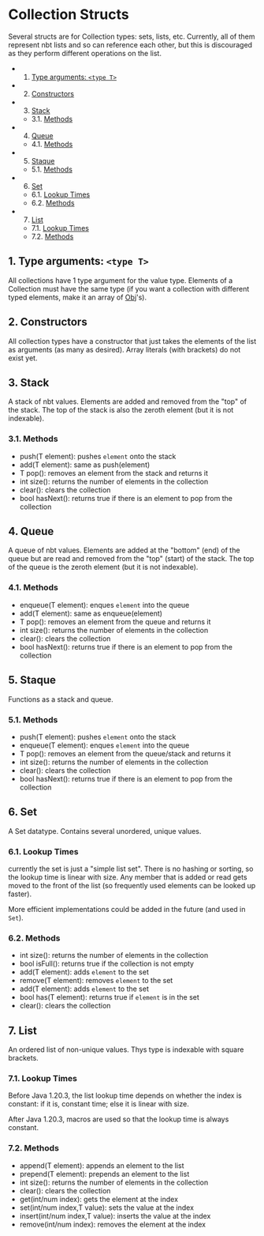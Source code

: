 # Collection Structs
Several structs are for Collection types: sets, lists, etc.
Currently, all of them represent nbt lists and so can reference each other, but this is discouraged as they perform different operations on the list.

<!-- vscode-markdown-toc -->
* 1. [Type arguments: `<type T>`](#Typearguments:typeT)
* 2. [Constructors](#Constructors)
* 3. [Stack](#Stack)
	* 3.1. [Methods](#Methods)
* 4. [Queue](#Queue)
	* 4.1. [Methods](#Methods-1)
* 5. [Staque](#Staque)
	* 5.1. [Methods](#Methods-1)
* 6. [Set](#Set)
	* 6.1. [Lookup Times](#LookupTimes)
	* 6.2. [Methods](#Methods-1)
* 7. [List](#List)
	* 7.1. [Lookup Times](#LookupTimes-1)
	* 7.2. [Methods](#Methods-1)

<!-- vscode-markdown-toc-config
	numbering=true
	autoSave=true
	/vscode-markdown-toc-config -->
<!-- /vscode-markdown-toc -->
##  1. <a name='Typearguments:typeT'></a>Type arguments: `<type T>`
All collections have 1 type argument for the value type. Elements of a Collection must have the same type (if you want a collection with different typed elements, make it an array of [Obj](/docs/struct/obj.md)'s).
##  2. <a name='Constructors'></a>Constructors
All collection types have a constructor that just takes the elements of the list as arguments (as many as desired). Array literals (with brackets) do not exist yet.
##  3. <a name='Stack'></a>Stack
A stack of nbt values. Elements are added and removed from the "top" of the stack. The top of the stack is also the zeroth element (but it is not indexable).
###  3.1. <a name='Methods'></a>Methods
 - push(T element): pushes `element` onto the stack
 - add(T element): same as push(element)
 - T pop(): removes an element from the stack and returns it
 - int size(): returns the number of elements in the collection
 - clear(): clears the collection
 - bool hasNext(): returns true if there is an element to pop from the collection
##  4. <a name='Queue'></a>Queue
A queue of nbt values. Elements are added at the "bottom" (end) of the queue but are read and removed from the "top" (start) of the stack. The top of the queue is the zeroth element (but it is not indexable).
###  4.1. <a name='Methods-1'></a>Methods
 - enqueue(T element): enques `element` into the queue
 - add(T element): same as enqueue(element)
 - T pop(): removes an element from the queue and returns it
 - int size(): returns the number of elements in the collection
 - clear(): clears the collection
 - bool hasNext(): returns true if there is an element to pop from the collection
##  5. <a name='Staque'></a>Staque
Functions as a stack and queue.
###  5.1. <a name='Methods-1'></a>Methods
 - push(T element): pushes `element` onto the stack
 - enqueue(T element): enques `element` into the queue
 - T pop(): removes an element from the queue/stack and returns it
 - int size(): returns the number of elements in the collection
 - clear(): clears the collection
 - bool hasNext(): returns true if there is an element to pop from the collection
##  6. <a name='Set'></a>Set
A Set datatype. Contains several unordered, unique values.

###  6.1. <a name='LookupTimes'></a>Lookup Times
currently the set is just a "simple list set". There is no hashing or sorting, so the lookup time is linear with size. Any member that is added or read gets moved to the front of the list (so frequently used elements can be looked up faster).

More efficient implementations could be added in the future (and used in `Set`).
###  6.2. <a name='Methods-1'></a>Methods
 - int size(): returns the number of elements in the collection
 - bool isFull(): returns true if the collection is not empty
 - add(T element): adds `element` to the set
 - remove(T element): removes `element` to the set
 - add(T element): adds `element` to the set
 - bool has(T element): returns true if `element` is in the set
 - clear(): clears the collection
##  7. <a name='List'></a>List
An ordered list of non-unique values. Thys type is indexable with square brackets.
###  7.1. <a name='LookupTimes-1'></a>Lookup Times
Before Java 1.20.3, the list lookup time depends on whether the index is constant: if it is, constant time; else it is linear with size.

After Java 1.20.3, macros are used so that the lookup time is always constant.
###  7.2. <a name='Methods-1'></a>Methods
 - append(T element): appends an element to the list
 - prepend(T element): prepends an element to the list
 - int size(): returns the number of elements in the collection
 - clear(): clears the collection
 - get(int/num index): gets the element at the index
 - set(int/num index,T value): sets the value at the index
 - insert(int/num index,T value): inserts the value at the index
 - remove(int/num index): removes the element at the index
